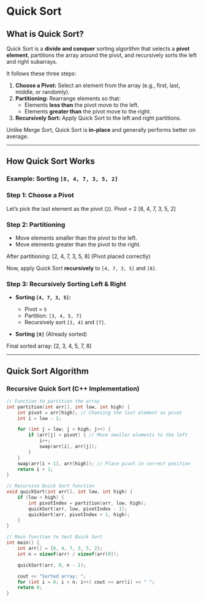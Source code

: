 # Quick Sort

## What is Quick Sort?
Quick Sort is a **divide and conquer** sorting algorithm that selects a **pivot element**, partitions the array around the pivot, and recursively sorts the left and right subarrays.

It follows these three steps:
1. **Choose a Pivot:** Select an element from the array (e.g., first, last, middle, or randomly).
2. **Partitioning:** Rearrange elements so that:
   - Elements **less than** the pivot move to the left.
   - Elements **greater than** the pivot move to the right.
3. **Recursively Sort:** Apply Quick Sort to the left and right partitions.

Unlike Merge Sort, Quick Sort is **in-place** and generally performs better on average.

---

## How Quick Sort Works  
### Example: Sorting `[8, 4, 7, 3, 5, 2]`

### **Step 1: Choose a Pivot**
Let’s pick the last element as the pivot (`2`).
Pivot = 2 [8, 4, 7, 3, 5, 2]


### **Step 2: Partitioning**
- Move elements smaller than the pivot to the left.
- Move elements greater than the pivot to the right.

After partitioning:
[2, 4, 7, 3, 5, 8] (Pivot placed correctly)

Now, apply Quick Sort **recursively** to `[4, 7, 3, 5]` and `[8]`.

### **Step 3: Recursively Sorting Left & Right**
- **Sorting `[4, 7, 3, 5]`:**
  - Pivot = `5`
  - Partition: `[3, 4, 5, 7]`
  - Recursively sort `[3, 4]` and `[7]`.

- **Sorting `[8]`** (Already sorted)

Final sorted array:
[2, 3, 4, 5, 7, 8]

---

## Quick Sort Algorithm  

### **Recursive Quick Sort (C++ Implementation)**
```cpp
// Function to partition the array
int partition(int arr[], int low, int high) {
    int pivot = arr[high]; // Choosing the last element as pivot
    int i = low - 1;

    for (int j = low; j < high; j++) {
        if (arr[j] < pivot) { // Move smaller elements to the left
            i++;
            swap(arr[i], arr[j]);
        }
    }
    swap(arr[i + 1], arr[high]); // Place pivot in correct position
    return i + 1;
}

// Recursive Quick Sort function
void quickSort(int arr[], int low, int high) {
    if (low < high) {
        int pivotIndex = partition(arr, low, high);
        quickSort(arr, low, pivotIndex - 1);
        quickSort(arr, pivotIndex + 1, high);
    }
}

// Main function to test Quick Sort
int main() {
    int arr[] = {8, 4, 7, 3, 5, 2};
    int n = sizeof(arr) / sizeof(arr[0]);

    quickSort(arr, 0, n - 1);

    cout << "Sorted array: ";
    for (int i = 0; i < n; i++) cout << arr[i] << " ";
    return 0;
}



